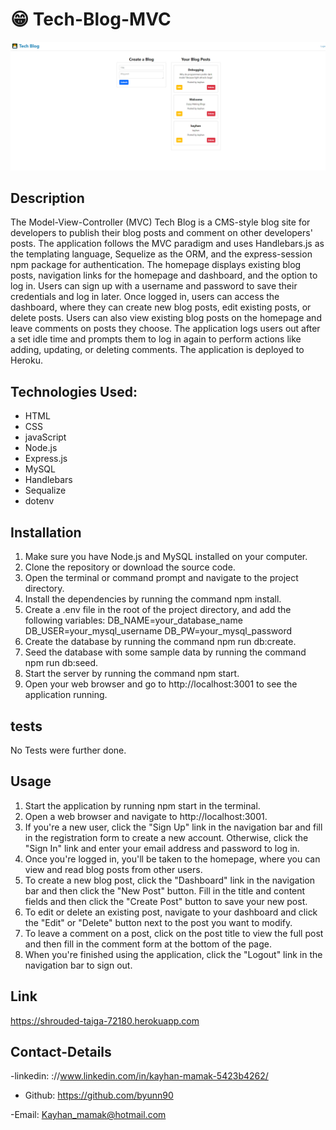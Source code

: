 # 😁 Tech-Blog-MVC

![alt text](./Assets/blogposts.png)

## Description

The Model-View-Controller (MVC) Tech Blog is a CMS-style blog site for developers to publish their blog posts and comment on other developers' posts. The application follows the MVC paradigm and uses Handlebars.js as the templating language, Sequelize as the ORM, and the express-session npm package for authentication. The homepage displays existing blog posts, navigation links for the homepage and dashboard, and the option to log in. Users can sign up with a username and password to save their credentials and log in later. Once logged in, users can access the dashboard, where they can create new blog posts, edit existing posts, or delete posts. Users can also view existing blog posts on the homepage and leave comments on posts they choose. The application logs users out after a set idle time and prompts them to log in again to perform actions like adding, updating, or deleting comments. The application is deployed to Heroku.

## Technologies Used:

- HTML
- CSS
- javaScript
- Node.js
- Express.js
- MySQL
- Handlebars
- Sequalize
- dotenv

## Installation

1. Make sure you have Node.js and MySQL installed on your computer.
2. Clone the repository or download the source code.
3. Open the terminal or command prompt and navigate to the project directory.
4. Install the dependencies by running the command npm install.
5. Create a .env file in the root of the project directory, and add the following
   variables: DB_NAME=your_database_name
   DB_USER=your_mysql_username
   DB_PW=your_mysql_password
6. Create the database by running the command npm run db:create.
7. Seed the database with some sample data by running the command npm run db:seed.
8. Start the server by running the command npm start.
9. Open your web browser and go to http://localhost:3001 to see the application running.

## tests

No Tests were further done.

## Usage

1. Start the application by running npm start in the terminal.
2. Open a web browser and navigate to http://localhost:3001.
3. If you're a new user, click the "Sign Up" link in the navigation bar and fill in the registration form to create a new account. Otherwise, click the "Sign In" link and enter your email address and password to log in.
4. Once you're logged in, you'll be taken to the homepage, where you can view and read blog posts from other users.
5. To create a new blog post, click the "Dashboard" link in the navigation bar and then click the "New Post" button. Fill in the title and content fields and then click the "Create Post" button to save your new post.
6. To edit or delete an existing post, navigate to your dashboard and click the "Edit" or "Delete" button next to the post you want to modify.
7. To leave a comment on a post, click on the post title to view the full post and then fill in the comment form at the bottom of the page.
8. When you're finished using the application, click the "Logout" link in the navigation bar to sign out.

## Link

https://shrouded-taiga-72180.herokuapp.com

## Contact-Details

-linkedin: ://www.linkedin.com/in/kayhan-mamak-5423b4262/

- Github: https://github.com/byunn90

-Email: Kayhan_mamak@hotmail.com
